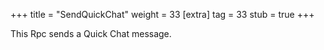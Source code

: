 +++
title = "SendQuickChat"
weight = 33
[extra]
tag = 33
stub = true
+++

This Rpc sends a Quick Chat message.

<!-- more -->
